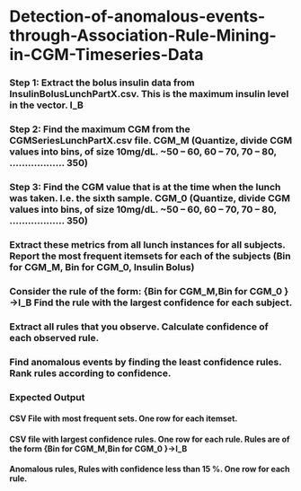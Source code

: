 # Detection-of-anomalous-events-through-Association-Rule-Mining-in-CGM-Timeseries-Data

### Step 1: Extract the bolus insulin data from InsulinBolusLunchPartX.csv. This is the maximum insulin level in the vector. I_B
### Step 2: Find the maximum CGM from the CGMSeriesLunchPartX.csv file. CGM_M (Quantize, divide CGM values into bins, of size 10mg/dL. ~50 – 60, 60 – 70, 70 – 80, ……………… 350)
### Step 3: Find the CGM value that is at the time when the lunch was taken. I.e. the sixth sample. CGM_0 (Quantize, divide CGM values into bins, of size 10mg/dL. ~50 – 60, 60 – 70, 70 – 80, ……………… 350)

### Extract these metrics from all lunch instances for all subjects. Report the most frequent itemsets for each of the subjects (Bin for CGM_M, Bin for CGM_0, Insulin Bolus)

### Consider the rule of the form: {Bin for CGM_M,Bin for CGM_0 }→I_B Find the rule with the largest confidence for each subject.

### Extract all rules that you observe. Calculate confidence of each observed rule. 

### Find anomalous events by finding the least confidence rules. Rank rules according to confidence.  

### Expected Output
#### CSV File with most frequent sets. One row for each itemset. 
#### CSV file with largest confidence rules. One row for each rule. Rules are of the form {Bin for CGM_M,Bin for CGM_0 }→I_B
#### Anomalous rules, Rules with confidence less than 15 %. One row for each rule.
